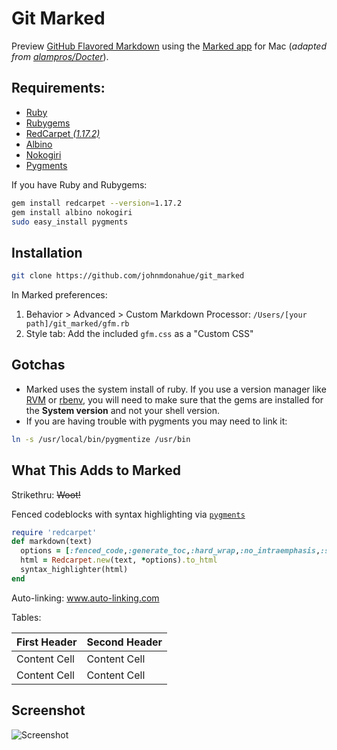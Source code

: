 # Git Marked

Preview [GitHub Flavored Markdown][ghfm] using the [Marked app][marked] for Mac (_adapted from [alampros/Docter][docter]_).

## Requirements:

* [Ruby][ruby]
* [Rubygems][gems]
* [RedCarpet _(1.17.2)_][redcarpet]
* [Albino][albino]
* [Nokogiri][nokogiri]
* [Pygments][pygments]

If you have Ruby and Rubygems:

```bash
gem install redcarpet --version=1.17.2
gem install albino nokogiri
sudo easy_install pygments
```
## Installation

```bash
git clone https://github.com/johnmdonahue/git_marked
```
In Marked preferences:

1. Behavior > Advanced > Custom Markdown Processor: `/Users/[your path]/git_marked/gfm.rb`
2. Style tab: Add the included `gfm.css` as a "Custom CSS"

## Gotchas
* Marked uses the system install of ruby. If you use a version manager like [RVM][rvm] or [rbenv][rbenv], you will need to make sure that the gems are installed for the **System version** and not your shell version.
* If you are having trouble with pygments you may need to link it:

```bash
ln -s /usr/local/bin/pygmentize /usr/bin
```

## What This Adds to Marked
Strikethru: ~~Woot!~~

Fenced codeblocks with syntax highlighting via [`pygments`][pygments]

```ruby
require 'redcarpet'
def markdown(text)
  options = [:fenced_code,:generate_toc,:hard_wrap,:no_intraemphasis,:strikethrough,:gh_blockcode,:autolink,:xhtml,:tables]
  html = Redcarpet.new(text, *options).to_html 
  syntax_highlighter(html)
end
```

Auto-linking: www.auto-linking.com

Tables:

| First Header  | Second Header |
| ------------- | ------------- |
| Content Cell  | Content Cell  |
| Content Cell  | Content Cell  |

## Screenshot
![Screenshot][screenshot]



[docter]: https://github.com/alampros/Docter
[ghfm]: http://github.github.com/github-flavored-markdown/ "Github Flavored Markdown"
[redcarpet]: https://github.com/tanoku/redcarpet
[albino]: https://github.com/github/albino
[nokogiri]: https://github.com/tenderlove/nokogiri
[pygments]: http://pygments.org/
[marked]: http://markedapp.com/
[ruby]: http://www.ruby-lang.org/en/downloads/
[gems]: http://rubygems.org/
[rvm]: http://beginrescueend.com/
[rbenv]: https://github.com/sstephenson/rbenv
[screenshot]: http://dl.dropbox.com/u/3290198/github/marked.jpg
